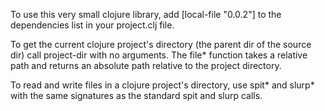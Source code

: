 To use this very small clojure library, add [local-file "0.0.2"] to the dependencies list in your project.clj file.

To get the current clojure project's directory (the parent dir of the source dir) call project-dir with no arguments. The file* function takes a relative path and returns an absolute path relative to the project directory.

To read and write files in a clojure project's directory, use spit* and slurp* with the same signatures as the standard spit and slurp calls.
  
